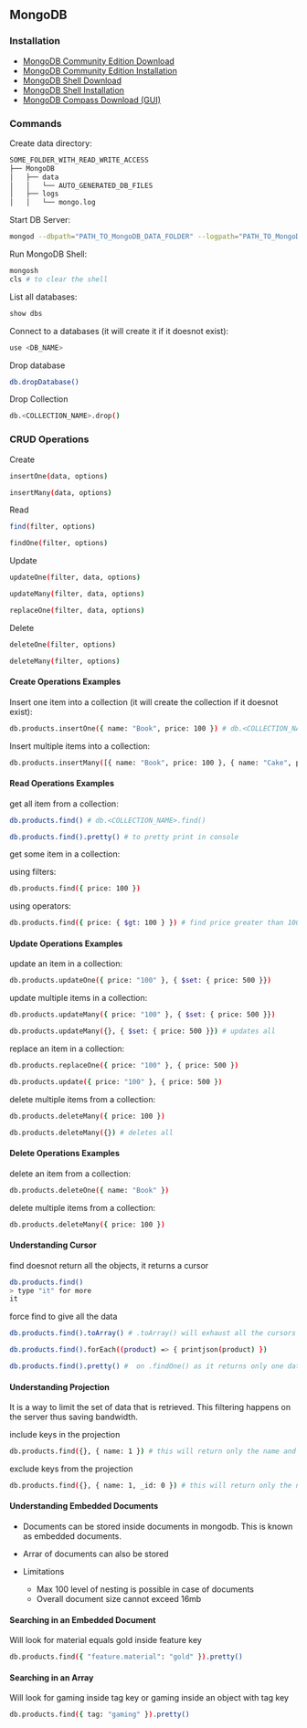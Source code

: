 ## MongoDB

### Installation

- [MongoDB Community Edition Download](https://www.mongodb.com/try/download/community?tck=docs_server)
- [MongoDB Community Edition Installation](https://www.mongodb.com/docs/manual/tutorial/install-mongodb-on-os-x-tarball/)
- [MongoDB Shell Download](https://www.mongodb.com/try/download/shell)
- [MongoDB Shell Installation](https://www.mongodb.com/docs/mongodb-shell/install/)
- [MongoDB Compass Download (GUI)](https://www.mongodb.com/try/download/compass)

### Commands

Create data directory:

```sh
SOME_FOLDER_WITH_READ_WRITE_ACCESS
├── MongoDB
│   ├── data
│   │   └── AUTO_GENERATED_DB_FILES
│   ├── logs
│   │   └── mongo.log
```

Start DB Server:

```sh
mongod --dbpath="PATH_TO_MongoDB_DATA_FOLDER" --logpath="PATH_TO_MongoDB_LOG_FILE" --port="PORT_NO"
```

Run MongoDB Shell:

```sh
mongosh
cls # to clear the shell
```

List all databases:

```sh
show dbs
```

Connect to a databases (it will create it if it doesnot exist):

```sh
use <DB_NAME>
```

Drop database

```sh
db.dropDatabase()
```

Drop Collection

```sh
db.<COLLECTION_NAME>.drop()
```

### CRUD Operations

Create

```sh
insertOne(data, options)

insertMany(data, options)
```

Read

```sh
find(filter, options)

findOne(filter, options)
```

Update

```sh
updateOne(filter, data, options)

updateMany(filter, data, options)

replaceOne(filter, data, options)
```

Delete

```sh
deleteOne(filter, options)

deleteMany(filter, options)
```

#### Create Operations Examples

Insert one item into a collection (it will create the collection if it doesnot exist):

```sh
db.products.insertOne({ name: "Book", price: 100 }) # db.<COLLECTION_NAME>.insertOne({...})
```

Insert multiple items into a collection:

```sh
db.products.insertMany([{ name: "Book", price: 100 }, { name: "Cake", price: 500 }])
```

#### Read Operations Examples

get all item from a collection:

```sh
db.products.find() # db.<COLLECTION_NAME>.find()

db.products.find().pretty() # to pretty print in console

```

get some item in a collection:

using filters:

```sh
db.products.find({ price: 100 })
```

using operators:

```sh
db.products.find({ price: { $gt: 100 } }) # find price greater than 100
```

#### Update Operations Examples

update an item in a collection:

```sh
db.products.updateOne({ price: "100" }, { $set: { price: 500 }})
```

update multiple items in a collection:

```sh
db.products.updateMany({ price: "100" }, { $set: { price: 500 }})

db.products.updateMany({}, { $set: { price: 500 }}) # updates all
```

replace an item in a collection:

```sh
db.products.replaceOne({ price: "100" }, { price: 500 })

db.products.update({ price: "100" }, { price: 500 })
```

delete multiple items from a collection:

```sh
db.products.deleteMany({ price: 100 })

db.products.deleteMany({}) # deletes all
```

#### Delete Operations Examples

delete an item from a collection:

```sh
db.products.deleteOne({ name: "Book" })
```

delete multiple items from a collection:

```sh
db.products.deleteMany({ price: 100 })
```

#### Understanding Cursor

find doesnot return all the objects, it returns a cursor

```sh
db.products.find()
> type "it" for more
it
```

force find to give all the data

```sh
db.products.find().toArray() # .toArray() will exhaust all the cursors
```

```sh
db.products.find().forEach((product) => { printjson(product) })
```

```sh
db.products.find().pretty() #  on .findOne() as it returns only one data
```

#### Understanding Projection

It is a way to limit the set of data that is retrieved. This filtering happens on the server thus saving bandwidth.

include keys in the projection

```sh
db.products.find({}, { name: 1 }) # this will return only the name and _id(always returned) and omit any other keys present in the document
```

exclude keys from the projection

```sh
db.products.find({}, { name: 1, _id: 0 }) # this will return only the name and omit any other keys present in the document including the _id which is returned by default
```

#### Understanding Embedded Documents

- Documents can be stored inside documents in mongodb. This is known as embedded documents.
- Arrar of documents can also be stored
- Limitations

  - Max 100 level of nesting is possible in case of documents
  - Overall document size cannot exceed 16mb

#### Searching in an Embedded Document

Will look for material equals gold inside feature key

```sh
db.products.find({ "feature.material": "gold" }).pretty()
```

#### Searching in an Array

Will look for gaming inside tag key or gaming inside an object with tag key

```sh
db.products.find({ tag: "gaming" }).pretty()
```
